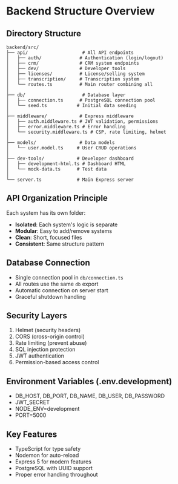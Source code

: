 # Backend Structure Overview

## Directory Structure
```
backend/src/
├── api/                    # All API endpoints
│   ├── auth/              # Authentication (login/logout)
│   ├── crm/               # CRM system endpoints
│   ├── dev/               # Developer tools
│   ├── licenses/          # License/selling system
│   ├── transcription/     # Transcription system
│   └── routes.ts          # Main router combining all
│
├── db/                     # Database layer
│   ├── connection.ts      # PostgreSQL connection pool
│   └── seed.ts           # Initial data seeding
│
├── middleware/            # Express middleware
│   ├── auth.middleware.ts # JWT validation, permissions
│   ├── error.middleware.ts # Error handling
│   └── security.middleware.ts # CSP, rate limiting, helmet
│
├── models/                # Data models
│   └── user.model.ts     # User CRUD operations
│
├── dev-tools/            # Developer dashboard
│   ├── development-html.ts # Dashboard HTML
│   └── mock-data.ts      # Test data
│
└── server.ts             # Main Express server

```

## API Organization Principle

Each system has its own folder:
- **Isolated**: Each system's logic is separate
- **Modular**: Easy to add/remove systems
- **Clean**: Short, focused files
- **Consistent**: Same structure pattern

## Database Connection
- Single connection pool in `db/connection.ts`
- All routes use the same `db` export
- Automatic connection on server start
- Graceful shutdown handling

## Security Layers
1. Helmet (security headers)
2. CORS (cross-origin control)
3. Rate limiting (prevent abuse)
4. SQL injection protection
5. JWT authentication
6. Permission-based access control

## Environment Variables (.env.development)
- DB_HOST, DB_PORT, DB_NAME, DB_USER, DB_PASSWORD
- JWT_SECRET
- NODE_ENV=development
- PORT=5000

## Key Features
- TypeScript for type safety
- Nodemon for auto-reload
- Express 5 for modern features
- PostgreSQL with UUID support
- Proper error handling throughout